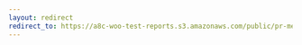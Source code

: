 ```yaml
---
layout: redirect
redirect_to: https://a8c-woo-test-reports.s3.amazonaws.com/public/pr-merge/44595/api/index.html
---
```

